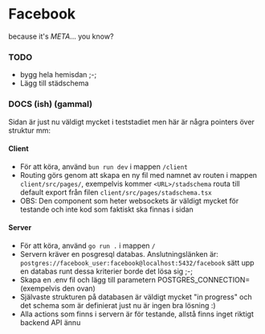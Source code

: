# Facebook
because it's *META*... you know?

### TODO
- bygg hela hemisdan ;-;
- Lägg till städschema

### DOCS (ish) (gammal)

Sidan är just nu väldigt mycket i teststadiet men här är några pointers över struktur mm:

#### Client

- För att köra, använd ```bun run dev``` i mappen ```/client```
- Routing görs genom att skapa en ny fil med namnet av routen i mappen ```client/src/pages/```, exempelvis kommer ```<URL>/stadschema``` routa till default export från filen ```client/src/pages/stadschema.tsx```
- OBS: Den component som heter websockets är väldigt mycket för testande och inte kod som faktiskt ska finnas i sidan

#### Server

- För att köra, använd ```go run .``` i mappen ```/```
- Servern kräver en posgresql databas. Anslutningslänken är: ```postgres://facebook_user:facebook@localhost:5432/facebook``` sätt upp en databas runt dessa kriterier borde det lösa sig ;-;
- Skapa en .env fil och lägg till parametern POSTGRES_CONNECTION=<connection string> (exempelvis den ovan)
- Självaste strukturen på databasen är väldigt mycket "in progress" och det schema som är definierat just nu är ingen bra lösning :)
- Alla actions som finns i servern är för testande, allstå finns inget riktigt backend API ännu 
